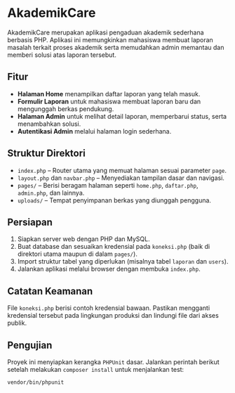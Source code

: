 # AkademikCare

AkademikCare merupakan aplikasi pengaduan akademik sederhana berbasis PHP.
Aplikasi ini memungkinkan mahasiswa membuat laporan masalah terkait proses akademik
serta memudahkan admin memantau dan memberi solusi atas laporan tersebut.

## Fitur

- **Halaman Home** menampilkan daftar laporan yang telah masuk.
- **Formulir Laporan** untuk mahasiswa membuat laporan baru dan mengunggah berkas pendukung.
- **Halaman Admin** untuk melihat detail laporan, memperbarui status, serta menambahkan solusi.
- **Autentikasi Admin** melalui halaman login sederhana.

## Struktur Direktori

- `index.php` – Router utama yang memuat halaman sesuai parameter `page`.
- `layout.php` dan `navbar.php` – Menyediakan tampilan dasar dan navigasi.
- `pages/` – Berisi beragam halaman seperti `home.php`, `daftar.php`, `admin.php`, dan lainnya.
- `uploads/` – Tempat penyimpanan berkas yang diunggah pengguna.

## Persiapan

1. Siapkan server web dengan PHP dan MySQL.
2. Buat database dan sesuaikan kredensial pada `koneksi.php` (baik di direktori
   utama maupun di dalam `pages/`).
3. Import struktur tabel yang diperlukan (misalnya tabel `laporan` dan `users`).
4. Jalankan aplikasi melalui browser dengan membuka `index.php`.

## Catatan Keamanan

File `koneksi.php` berisi contoh kredensial bawaan. Pastikan mengganti
kredensial tersebut pada lingkungan produksi dan lindungi file dari akses
publik.

## Pengujian

Proyek ini menyiapkan kerangka `PHPUnit` dasar. Jalankan perintah berikut setelah
melakukan `composer install` untuk menjalankan test:

```bash
vendor/bin/phpunit
```

